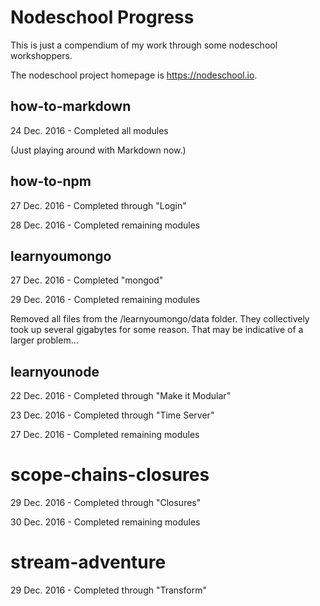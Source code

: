 # Nodeschool Progress

This is just a compendium of my work through some nodeschool workshoppers.

The nodeschool project homepage is https://nodeschool.io.

## how-to-markdown

24 Dec. 2016 - Completed all modules

(Just playing around with Markdown now.)

## how-to-npm

27 Dec. 2016 - Completed through "Login"

28 Dec. 2016 - Completed remaining modules

## learnyoumongo

27 Dec. 2016 - Completed "mongod"

29 Dec. 2016 - Completed remaining modules

Removed all files from the /learnyoumongo/data folder.
They collectively took up several gigabytes for some reason.
That may be indicative of a larger problem...

## learnyounode

22 Dec. 2016 - Completed through "Make it Modular"

23 Dec. 2016 - Completed through "Time Server"

27 Dec. 2016 - Completed remaining modules

# scope-chains-closures

29 Dec. 2016 - Completed through "Closures"

30 Dec. 2016 - Completed remaining modules

# stream-adventure

29 Dec. 2016 - Completed through "Transform"

